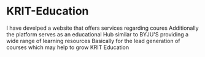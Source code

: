 # KRIT-Education
I have develped a website that offers services regarding coures Additionally the platform serves as an educational Hub similar to BYJU'S providing a wide range of learning resources Basically for the lead generation of courses which may help to grow KRIT Education
